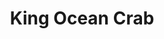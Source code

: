 ---
layout: place
title: "King Ocean Crab"
permalink: /michigan/lansing/king-ocean-crab.html
stateAbbr: MI
stateName: Michigan
cityName: Lansing
seo:
  name: "King Ocean Crab"
  type: Restaurant
  links: https://www.kingoceancrablansing.com/
description: "Roomy, contemporary option for varied seafood meals, from boils & fried baskets to po’ boys & sushi. King Ocean Crab serves delicious sushi in Lansing, Michigan. Try fresh Japanese dishes for a great dining experience. Available for takeout, delivery, lunch, and dinner."
place_id: ChIJcxUroQXBIogRisX1wru3nXk
photos:
  - name: >-
      places/ChIJcxUroQXBIogRisX1wru3nXk/photos/AeeoHcLkah-oaXnfUnbzlew8vETHWeeKNdErBq28o-rCYnPfLq3CuajIHQMynijR6TRrQgelb32jHBp_ToZPl-DNNBWWRnSHdKkhhGg9HSNhWvYLPMvnTu2O5QooluUFpizqm6lY7y9FNJWpo-L5whioEDfYGq_EvmpI_PQlZCyhYW7d4z2fY91lmXjurk-KT0kcfsjqqxEYGXc0S1AMTEAGf2YxsAsNE61JILjhCkkDmdy1cN516FTeyfITjpX5J-GUWHn26uYbNZVhv3gN17Z65CHHPLl3lklXm9Z1hyeAe8Y6IWNltmuy9CNKly2LyPPV1ElYEc62N55EiCO5pmllNvbDfTP3TO8AxQUYIQ1DgtEwl8h6HCGNrE4Tup_RDwsQqCARvxOr4FvyWp7MWVqncMyhSQ9iHpgMHfqUuTTlJbOObw
    widthPx: 4000
    heightPx: 3000
    authorAttributions:
      - displayName: Marshall Newhall
        uri: https://maps.google.com/maps/contrib/111740483358468837645
        photoUri: >-
          https://lh3.googleusercontent.com/a-/ALV-UjXx4gOVzxyNj2RfnASuBESHLTLORbyC45I-Q6mtyFzJdJt5rjCtdA=s100-p-k-no-mo
    flagContentUri: >-
      https://www.google.com/local/imagery/report/?cb_client=maps_api_places.places_api&image_key=!1e10!2sCIHM0ogKEICAgIDH3onTEg&hl=en-US
    googleMapsUri: >-
      https://www.google.com/maps/place//data=!3m4!1e2!3m2!1sCIHM0ogKEICAgIDH3onTEg!2e10!4m2!3m1!1s0x8822c105a12b1573:0x799db7bbc2f5c58a
  - name: >-
      places/ChIJcxUroQXBIogRisX1wru3nXk/photos/AeeoHcIraKNCFXL6XpUxfnoBcFe0JdUPmPD1LsrrMZlsQewEDIlrYt1BlON-1G4Qo0Qlile5qWROwH4gN7wHu_LtDf3kLKViyZ_HnUI8CqOiGpO7ng_AzsQNbJyy_HDHWnRHDtcFCBSFlnLTONdOo2Fq1abGCJn8NOdP6BwBKltI7buInw7rZIrNpC6NowOhbAeVvvDcaidc0pj1VgR0Ql6U4xOaL75zwWyU7puL0IeOj6dX3bYd2e2wggiD1Dpr0JTeQnxl0zTIdZ8G5mQuKgk5zxetEbDZg11GiyVy5HZvz9xejw
    widthPx: 1067
    heightPx: 600
    authorAttributions:
      - displayName: King Ocean Crab
        uri: https://maps.google.com/maps/contrib/100298177359005567670
        photoUri: >-
          https://lh3.googleusercontent.com/a-/ALV-UjWJYmyPTjgblcOwMKD70wzlGyNO_MBrSO_9Cy_OSQQBD017sJI=s100-p-k-no-mo
    flagContentUri: >-
      https://www.google.com/local/imagery/report/?cb_client=maps_api_places.places_api&image_key=!1e10!2sAF1QipNG2VJNMvYa-34nbXXDhwQUh6VOwfk-C7DcChWl&hl=en-US
    googleMapsUri: >-
      https://www.google.com/maps/place//data=!3m4!1e2!3m2!1sAF1QipNG2VJNMvYa-34nbXXDhwQUh6VOwfk-C7DcChWl!2e10!4m2!3m1!1s0x8822c105a12b1573:0x799db7bbc2f5c58a
  - name: >-
      places/ChIJcxUroQXBIogRisX1wru3nXk/photos/AeeoHcLZqRYpHfLu49ezjPndoVVeYhKqo1y2oAMHBnwFuG3kLt_L4fC67gQ_blYzsU5eRRJqWfrNM7vjGcImiHy4mrmnUZMqrOtbocbNVYiSCxROC5Vr9OsEnUeMldlHdT9Hdtt7-4uEdnyPaK_eH-zyaUEHuxZt7_Sdfr1rtD2iM3Pa7rkm5CueErPBp9gf0lLnQ2Og0ewE4H0M8QFXkIJAY97py4GpohTjW0cwaKd2XTzqRzFv-TRz52dtC-Rve7n9I25vwBmKJCRSgs1Mamu-EY0pJ2AIx09mDjopULznlymIpCvqUAaZVvy3oQMS-fhIAZixJBgj0d2h_AZKrPz3C7G8TE3pHja5-m8GPY8wo7A3S9JEP0emv8jJKl1p2avREgL9-YYr3ETNWI4-0wKSLlhz_la9-WHcfJ5nTYC7b_HKdg
    widthPx: 4032
    heightPx: 3024
    authorAttributions:
      - displayName: Jace
        uri: https://maps.google.com/maps/contrib/109236440445224408033
        photoUri: >-
          https://lh3.googleusercontent.com/a-/ALV-UjVX84NkuNARKM9_I9gcmHw5aiJa8o_pYlBQ2qYKyj6UuUmcujeQ=s100-p-k-no-mo
    flagContentUri: >-
      https://www.google.com/local/imagery/report/?cb_client=maps_api_places.places_api&image_key=!1e10!2sCIHM0ogKEICAgIDL3sjpUQ&hl=en-US
    googleMapsUri: >-
      https://www.google.com/maps/place//data=!3m4!1e2!3m2!1sCIHM0ogKEICAgIDL3sjpUQ!2e10!4m2!3m1!1s0x8822c105a12b1573:0x799db7bbc2f5c58a
  - name: >-
      places/ChIJcxUroQXBIogRisX1wru3nXk/photos/AeeoHcIKuJTRzDHkhJ7P1gGaS1nYp7GnZXyaw7DNKO1uFCOsQ08Tcr3aT1l6C_mCdWYoVYVwmjAxyq3TBA64p4lMYQ0QX-tRh9gsC5yzQUd0BHNJFK991JbOmryRk__h2v38QvuKdTuZo1mYvGBT8fH9iDvQf8pdC2-I2bkkhC1Kk7JHZ9QNX1mGMmVQNNLBqkw8-IVYOLcV4TNj7waXUzf6OGgAmy3_Fjj2MLA23ogaDGCMpng0pfgZ8HI465qL8TVoniBZCSraUSYuRC1ZQWgw7VvyTZDRDD_mihmkAqTT77dwCnG3HcIjxXrQmunvfJH0Ep5NtJg1pwJz8WB5uNYyGHvbRWe8rhYe9KJ-C5ddP35I-XXz_6NWUxyqMwLosVKSJenmZ3KhBLcVJiZY2Pg2JawrAu_ie81gOOZsH7--9upOpA
    widthPx: 3000
    heightPx: 4000
    authorAttributions:
      - displayName: Miranda Crawford
        uri: https://maps.google.com/maps/contrib/110497999805890765938
        photoUri: >-
          https://lh3.googleusercontent.com/a-/ALV-UjXrAsaIi-LKjtSZyRDG6OMGyEYS9LLKlolAoLDBDtCQVaFuX1coPg=s100-p-k-no-mo
    flagContentUri: >-
      https://www.google.com/local/imagery/report/?cb_client=maps_api_places.places_api&image_key=!1e10!2sCIHM0ogKEICAgIDDh4GbHA&hl=en-US
    googleMapsUri: >-
      https://www.google.com/maps/place//data=!3m4!1e2!3m2!1sCIHM0ogKEICAgIDDh4GbHA!2e10!4m2!3m1!1s0x8822c105a12b1573:0x799db7bbc2f5c58a
  - name: >-
      places/ChIJcxUroQXBIogRisX1wru3nXk/photos/AeeoHcKjTrJcWraDYcI0noSGcoT4gY7CJc4Rz006nwdMMhipjAHjnd9o0wIeH7QK4lS7G3S1Yoj1xxgPjSwxP_muKeEE3kRzPfvn0Oub2poUfM4DCnsxXJReOzq5VsOGH7S9xjTdjT34tvdAzH2JOBu5H01AX-A5Ij7zaEj2eKx-lcnbu2ST19H-DsUEun76AM8MZ_H3TBSeK-RKs_x_Zb4ERY5YAybILEjYuw5ztU9-MIzvuJ7EOx_qmntzZNPHukwhteXVOCbT6VcLj9Lp7de6JBDRHmbmqNqrSk_dIV_L1eY8rQ
    widthPx: 800
    heightPx: 600
    authorAttributions:
      - displayName: King Ocean Crab
        uri: https://maps.google.com/maps/contrib/100298177359005567670
        photoUri: >-
          https://lh3.googleusercontent.com/a-/ALV-UjWJYmyPTjgblcOwMKD70wzlGyNO_MBrSO_9Cy_OSQQBD017sJI=s100-p-k-no-mo
    flagContentUri: >-
      https://www.google.com/local/imagery/report/?cb_client=maps_api_places.places_api&image_key=!1e10!2sAF1QipPLJN9aRkrWehyT7Fx_f_cfpBANGEuYFZQi1agl&hl=en-US
    googleMapsUri: >-
      https://www.google.com/maps/place//data=!3m4!1e2!3m2!1sAF1QipPLJN9aRkrWehyT7Fx_f_cfpBANGEuYFZQi1agl!2e10!4m2!3m1!1s0x8822c105a12b1573:0x799db7bbc2f5c58a
  - name: >-
      places/ChIJcxUroQXBIogRisX1wru3nXk/photos/AeeoHcLTgiAJuNxUh8J6NLd7REE9Wm7wxDGwliuAnMpGdG3-ovq0pRvsqlyAITZ0aTUgYik4AlQoX4tAQFVTCRKl8VUK_tH_QNJYCit7Nq3refebN-kMKvcax_PiU7d1l3eIVXFipODYSuBv3kZ2cudASJYBZ8ppPxOtOWi7hPuM9CRHXHJZFYi-mKAVQOCp1CSo_zhB1SKMAsCe7djZWz-yiET4Rb1b56TkdCM6Z6pbi3ZgmIbl8uPGZzuhDTfllI2JGf0gJIfGyaKtdPgZY63RQwfzCk_J_4aXVLLYRkqS8R64JA_D532fGQmnn4JEOmUWsorHaVVcNewp64OzW0oZrZmYHUkUecqOq8OpVMLnG-Qp1Pe2Oynmj84AMp7AZsHzHJ9tvnMB24BWdpiDBIdrgu9gaNtsspppP0W3sv7n-UjbPA
    widthPx: 4000
    heightPx: 3000
    authorAttributions:
      - displayName: X. RAO
        uri: https://maps.google.com/maps/contrib/115453681452389390455
        photoUri: >-
          https://lh3.googleusercontent.com/a-/ALV-UjXLw8Ydv7YDapdIMrENNhIlOJeIuTwYzHFRqkUt66aIMFvdtKHP=s100-p-k-no-mo
    flagContentUri: >-
      https://www.google.com/local/imagery/report/?cb_client=maps_api_places.places_api&image_key=!1e10!2sCIHM0ogKEICAgICHjMWYLg&hl=en-US
    googleMapsUri: >-
      https://www.google.com/maps/place//data=!3m4!1e2!3m2!1sCIHM0ogKEICAgICHjMWYLg!2e10!4m2!3m1!1s0x8822c105a12b1573:0x799db7bbc2f5c58a
  - name: >-
      places/ChIJcxUroQXBIogRisX1wru3nXk/photos/AeeoHcKFEXtzyZCIrS-3AG5IFaTQosKyygBCaFF9lt40fwMG2zxktKz2q9AakrKN4FyiXZc5r34UOEFagWfGvlXtWOSqdBg-B4jy7JGKMOMY7riO1chI2qihfuUYduaPbAqpjzpBLfCsZk3PgQbR8P9sp1i7wqNZnv3ptqfCTNG6dZyx5vIsdTma93tGPtFXfdFLhY0-bmqGlR8-EKE2lx1y3RGAtJ30lXVOJ1AM7ZmUTrvsCI1EmawhDihxE6KX12O5MVtBbWGNq4qI67YKIJxio02ET1txHiibWB-1BFDFMMCTg8VI5BoRbUt8HRGJ9PTQCelJEqLNEH3W-ucnmL92ps4crYtUUH7a4PdRZ7xaagn2hd1gUaHTK8tl2safopd8tixUe8m749djJpAruqR95t_j66ZkUkHGac_stMcqX8UnRW7D
    widthPx: 3024
    heightPx: 4032
    authorAttributions:
      - displayName: J Hawkins
        uri: https://maps.google.com/maps/contrib/104640771514418135385
        photoUri: >-
          https://lh3.googleusercontent.com/a-/ALV-UjV39bv86sLgg_M2dAx_OIWJZXyFV3uYVa3gjzJcHHZ4aKJp3Wvi=s100-p-k-no-mo
    flagContentUri: >-
      https://www.google.com/local/imagery/report/?cb_client=maps_api_places.places_api&image_key=!1e10!2sCIHM0ogKEICAgIDrip2hywE&hl=en-US
    googleMapsUri: >-
      https://www.google.com/maps/place//data=!3m4!1e2!3m2!1sCIHM0ogKEICAgIDrip2hywE!2e10!4m2!3m1!1s0x8822c105a12b1573:0x799db7bbc2f5c58a
  - name: >-
      places/ChIJcxUroQXBIogRisX1wru3nXk/photos/AeeoHcKHSeYeAGCWoLS6BIDoBSDPbfhAsh-eIiXiDGuBpxTyl3mXdoppXgx-UdbrmNexTqEbHGW3pL-NuOxWt_aC0KtNpe9AA2I5AfGjIcS2r6N_iDaa7dh8DVjhDci2E060pC3O6zAhBhtH3jZjpgz0sXdOjEd9GVISiIbmOH9NRfJSZjk8YRRxs5tFytenhJV2SoMuQD8WtKmEKhyR9jmT6jYjfdZrW-RoIf77JQTt-A47EzSS0fYJdUO_QD8d7vPfKJpsLNb885MO5jQFctRmeZnDQtSH0hIluww93ypXd9x4hRwUHYMEvvfgnoZXlq32t_XdkzPn3AwBEcX9ZqN4BXjlObyqDlJNdTqTn7Tvj4750G6HfzsVSmCFVU2NTGLuV02KRKKwfMqPfTB7ZrNvezzvNDmg8dzVXpDK0Pu4AeqP2L2y
    widthPx: 3024
    heightPx: 4032
    authorAttributions:
      - displayName: 黄硕
        uri: https://maps.google.com/maps/contrib/100946384121408229689
        photoUri: >-
          https://lh3.googleusercontent.com/a-/ALV-UjUVcW9oDyFz305EHSNoyhJPlfs047TiwShZ57ImMeJfz9e02EQ=s100-p-k-no-mo
    flagContentUri: >-
      https://www.google.com/local/imagery/report/?cb_client=maps_api_places.places_api&image_key=!1e10!2sCIHM0ogKEICAgICek-_DmAE&hl=en-US
    googleMapsUri: >-
      https://www.google.com/maps/place//data=!3m4!1e2!3m2!1sCIHM0ogKEICAgICek-_DmAE!2e10!4m2!3m1!1s0x8822c105a12b1573:0x799db7bbc2f5c58a
  - name: >-
      places/ChIJcxUroQXBIogRisX1wru3nXk/photos/AeeoHcLCf8TTZck3H1h9r4Oje5hy_meBRW1c7Dcd3ciGNNSLbe36pe8iY5NP9KOK1HRczWHvf_rgNBwkVpxYRw4CQ1dCXRDCr0VN74sZ5PFCfjkRt_qS0aXhiFkv-WRFbQeKOSow4fE1jAfEfvaOrq1qm0dc1x9t8ELxx5YRjECiYbG_65MdrRl8fTwUfEz2TABtBOxG5Iny0Qqvvd1JbCu5rzB_V-1PLFJmLf55LgmXBG7H5t6oM8-WtOsYGcakPO3hcIoqhDeykc_9Sk_2hGEYBwmAg7GgMSgUoiKwlEkrJN-wdqfydP4dI264sNSGJv-oK1qvOtigASDq98bFA-kS_Qo4BnwdZGos_MBa2-2p9v-SexmmR3QAmYfiQBOjKjAc93oBc3wpO-uGQE2b0pZZ9g3r-vfHK9IAOnSZnLF6n180-g
    widthPx: 4000
    heightPx: 3000
    authorAttributions:
      - displayName: Marshall Newhall
        uri: https://maps.google.com/maps/contrib/111740483358468837645
        photoUri: >-
          https://lh3.googleusercontent.com/a-/ALV-UjXx4gOVzxyNj2RfnASuBESHLTLORbyC45I-Q6mtyFzJdJt5rjCtdA=s100-p-k-no-mo
    flagContentUri: >-
      https://www.google.com/local/imagery/report/?cb_client=maps_api_places.places_api&image_key=!1e10!2sCIHM0ogKEICAgIDH3onTIg&hl=en-US
    googleMapsUri: >-
      https://www.google.com/maps/place//data=!3m4!1e2!3m2!1sCIHM0ogKEICAgIDH3onTIg!2e10!4m2!3m1!1s0x8822c105a12b1573:0x799db7bbc2f5c58a
  - name: >-
      places/ChIJcxUroQXBIogRisX1wru3nXk/photos/AeeoHcLJHgvstAfqPc4TaVLT43uP3BQ3321OL11ZMIjA1LNUrlzqnTyXmGwNh6pFSZj7a6DtyuY41J8nqXZUdC40qOpyfLeLxW3o-SASZoytqforE6nIygGHmfWZq_jj-CayiQKxrx7WR8xtColxsGMkeuuvG5dprngJnEJx8alJDiGIW3PDZk1UPUyxe5y3ov3qAjBKhU4tzR4RPFhaj91lJ5izt8AeLNn-Kiqj6DOh3HF0f1D62dSnJ3SnMHpg5CwzdE_LsAopB5AwBqpJU2l8O9Iu8wGlwaff8DhKpjMgLxrE0od-9gDSLP8P4bp2jVMLbvnZEt3cLXbie9t2LBROtdlY_rmFjBTqfN4ulTKaq8bA8jR6_XhA8pHSSl9BKbrpHjF5_9k3nC0boZA1eqB_QBfGIqa1OlZTK7Ih0ZsXUXJ1aQ
    widthPx: 3000
    heightPx: 4000
    authorAttributions:
      - displayName: Amber Lattimore
        uri: https://maps.google.com/maps/contrib/117927451109909868954
        photoUri: >-
          https://lh3.googleusercontent.com/a-/ALV-UjVuoAjqoHk6K7OAxioINmxdsXmCSXqiui29jAAwk8-bIk0EyLCiYA=s100-p-k-no-mo
    flagContentUri: >-
      https://www.google.com/local/imagery/report/?cb_client=maps_api_places.places_api&image_key=!1e10!2sCIHM0ogKEICAgIDJ89bkSA&hl=en-US
    googleMapsUri: >-
      https://www.google.com/maps/place//data=!3m4!1e2!3m2!1sCIHM0ogKEICAgIDJ89bkSA!2e10!4m2!3m1!1s0x8822c105a12b1573:0x799db7bbc2f5c58a
address: 727 E Miller Rd, Lansing, MI 48911, USA
street: 727 E Miller Rd
city: Lansing
state: MI
zip: '48911'
country: USA
neighborhood: null
latitude: '42.669607'
longitude: '-84.542017'
accessibility_options:
  wheelchairAccessibleParking: true
  wheelchairAccessibleEntrance: true
  wheelchairAccessibleRestroom: true
  wheelchairAccessibleSeating: true
business_status: OPERATIONAL
name: King Ocean Crab
google_maps_links:
  directionsUri: >-
    https://www.google.com/maps/dir//''/data=!4m7!4m6!1m1!4e2!1m2!1m1!1s0x8822c105a12b1573:0x799db7bbc2f5c58a!3e0
  placeUri: https://maps.google.com/?cid=8763362466990507402
  writeAReviewUri: >-
    https://www.google.com/maps/place//data=!4m3!3m2!1s0x8822c105a12b1573:0x799db7bbc2f5c58a!12e1
  reviewsUri: >-
    https://www.google.com/maps/place//data=!4m4!3m3!1s0x8822c105a12b1573:0x799db7bbc2f5c58a!9m1!1b1
  photosUri: >-
    https://www.google.com/maps/place//data=!4m3!3m2!1s0x8822c105a12b1573:0x799db7bbc2f5c58a!10e5
primary_type: Seafood Restaurant
opening_hours:
  regular: null
  current: null
secondary_opening_hours:
  regular:
    weekdayDescriptions: null
    type: null
  current:
    weekdayDescriptions: null
    type: null
phone: (517) 708-7879
price_level: PRICE_LEVEL_MODERATE
price_range: $30 &ndash; $50
rating: '4.6'
rating_count: 0
website: https://www.kingoceancrablansing.com/
reviews:
  - name: >-
      places/ChIJcxUroQXBIogRisX1wru3nXk/reviews/ChZDSUhNMG9nS0VJQ0FnSUNQbHFLWUJnEAE
    relativePublishTimeDescription: 4 months ago
    rating: 3
    text:
      text: >-
        My family and I were extremely disappointed.  The food quality was very
        poor. We ordered calamari for an appetizer. You could not even chew
        them. The fried pickles were good. We ordered the family seafood meal.
        The crayfish were not cleaned. The corn on the cob was rancid. The
        sausage was the poorest quality I have ever seen in a restaurant. It
        reminded us of hot dogs. The shrimp and the few crab legs were good.
        Potatoes were also tasty. I will not be back. The server was nice and
        pleasant.
      languageCode: en
    originalText:
      text: >-
        My family and I were extremely disappointed.  The food quality was very
        poor. We ordered calamari for an appetizer. You could not even chew
        them. The fried pickles were good. We ordered the family seafood meal.
        The crayfish were not cleaned. The corn on the cob was rancid. The
        sausage was the poorest quality I have ever seen in a restaurant. It
        reminded us of hot dogs. The shrimp and the few crab legs were good.
        Potatoes were also tasty. I will not be back. The server was nice and
        pleasant.
      languageCode: en
    authorAttribution:
      displayName: Linda Chaffee - Gogarn
      uri: https://www.google.com/maps/contrib/108147614758950586306/reviews
      photoUri: >-
        https://lh3.googleusercontent.com/a-/ALV-UjUST7XWSdd3xDaN11eI7JGE3NdLc5LoVZSRR468ESJ-HlPGMfaB=s128-c0x00000000-cc-rp-mo-ba5
    publishTime: '2024-11-24T01:59:38.764460Z'
    flagContentUri: >-
      https://www.google.com/local/review/rap/report?postId=ChZDSUhNMG9nS0VJQ0FnSUNQbHFLWUJnEAE&d=17924085&t=1
    googleMapsUri: >-
      https://www.google.com/maps/reviews/data=!4m6!14m5!1m4!2m3!1sChZDSUhNMG9nS0VJQ0FnSUNQbHFLWUJnEAE!2m1!1s0x8822c105a12b1573:0x799db7bbc2f5c58a
  - name: >-
      places/ChIJcxUroQXBIogRisX1wru3nXk/reviews/ChdDSUhNMG9nS0VJQ0FnSUNuZ2RPbWtnRRAB
    relativePublishTimeDescription: 6 months ago
    rating: 4
    text:
      text: >-
        I believe it was the owner or manager? Couldn't tell. But he was very
        friendly, seems like he loves kids, he gave my son a toy to play with,
        also at the end of our leaving, he wanted to hold our son and gave our
        son a stuffed panda.


        Such a friendly service felt very welcomed, food was fast, hot and
        delicious, and I will try seafood next time! The environment and
        everything were different and very clean! Kid friendly!
      languageCode: en
    originalText:
      text: >-
        I believe it was the owner or manager? Couldn't tell. But he was very
        friendly, seems like he loves kids, he gave my son a toy to play with,
        also at the end of our leaving, he wanted to hold our son and gave our
        son a stuffed panda.


        Such a friendly service felt very welcomed, food was fast, hot and
        delicious, and I will try seafood next time! The environment and
        everything were different and very clean! Kid friendly!
      languageCode: en
    authorAttribution:
      displayName: Pa Xiong
      uri: https://www.google.com/maps/contrib/115824519511465496281/reviews
      photoUri: >-
        https://lh3.googleusercontent.com/a-/ALV-UjV2bwo46ocj8VidbblNkmc_28DBZl6TTDPibLEY0ir0Y44FwrT2=s128-c0x00000000-cc-rp-mo-ba4
    publishTime: '2024-09-26T16:07:10.255601Z'
    flagContentUri: >-
      https://www.google.com/local/review/rap/report?postId=ChdDSUhNMG9nS0VJQ0FnSUNuZ2RPbWtnRRAB&d=17924085&t=1
    googleMapsUri: >-
      https://www.google.com/maps/reviews/data=!4m6!14m5!1m4!2m3!1sChdDSUhNMG9nS0VJQ0FnSUNuZ2RPbWtnRRAB!2m1!1s0x8822c105a12b1573:0x799db7bbc2f5c58a
  - name: >-
      places/ChIJcxUroQXBIogRisX1wru3nXk/reviews/ChZDSUhNMG9nS0VJQ0FnSUNmcnVDcWF3EAE
    relativePublishTimeDescription: 3 months ago
    rating: 5
    text:
      text: >-
        Came in after a long day of work and had a delicious Mai Tai and some
        wonderful hot food. Such a relaxing atmosphere and my server Brittany
        took exceptional care of me. Quick and friendly service, even when they
        were close to closing. This place is a must try! Will be visiting again!
      languageCode: en
    originalText:
      text: >-
        Came in after a long day of work and had a delicious Mai Tai and some
        wonderful hot food. Such a relaxing atmosphere and my server Brittany
        took exceptional care of me. Quick and friendly service, even when they
        were close to closing. This place is a must try! Will be visiting again!
      languageCode: en
    authorAttribution:
      displayName: Meme Jordan
      uri: https://www.google.com/maps/contrib/108100915048980779800/reviews
      photoUri: >-
        https://lh3.googleusercontent.com/a/ACg8ocJpZTwfa4bwefSEdnLyTNZ8qQZzh7GC1242-9d4YYHQ3NcL=s128-c0x00000000-cc-rp-mo
    publishTime: '2024-12-29T05:12:54.833523Z'
    flagContentUri: >-
      https://www.google.com/local/review/rap/report?postId=ChZDSUhNMG9nS0VJQ0FnSUNmcnVDcWF3EAE&d=17924085&t=1
    googleMapsUri: >-
      https://www.google.com/maps/reviews/data=!4m6!14m5!1m4!2m3!1sChZDSUhNMG9nS0VJQ0FnSUNmcnVDcWF3EAE!2m1!1s0x8822c105a12b1573:0x799db7bbc2f5c58a
  - name: >-
      places/ChIJcxUroQXBIogRisX1wru3nXk/reviews/ChdDSUhNMG9nS0VJQ0FnSURIM29uVGdnRRAB
    relativePublishTimeDescription: 6 months ago
    rating: 5
    text:
      text: >-
        Do the deceiving thing about this place is when we went there was only
        like two cars in the Parking lot and the outside of the place is dinghy
        and doesn't look that nice, but when you walk in it's a completely
        different story! It was a neat design inside and really clean! Now when
        it comes to service, it wasn't the best but it was some what friendly.
        The food option is pretty awesome and has a large selection! They have
        everything seafood you could want! I went with the gator bite for an
        appetizer and it was delicious! My main course was the ocean #4 and it
        comes with snow crab, shrimp, and green muscles, cooked with potatoes
        and corn in a Cajun boil! But man talk about delicious! it was the best
        shrimp I've pry ever eaten! My buddy got the catfish basket and that was
        pretty awesome too! Be

        prepared to get pretty messy while eating!

        I will definitely be back to this place
      languageCode: en
    originalText:
      text: >-
        Do the deceiving thing about this place is when we went there was only
        like two cars in the Parking lot and the outside of the place is dinghy
        and doesn't look that nice, but when you walk in it's a completely
        different story! It was a neat design inside and really clean! Now when
        it comes to service, it wasn't the best but it was some what friendly.
        The food option is pretty awesome and has a large selection! They have
        everything seafood you could want! I went with the gator bite for an
        appetizer and it was delicious! My main course was the ocean #4 and it
        comes with snow crab, shrimp, and green muscles, cooked with potatoes
        and corn in a Cajun boil! But man talk about delicious! it was the best
        shrimp I've pry ever eaten! My buddy got the catfish basket and that was
        pretty awesome too! Be

        prepared to get pretty messy while eating!

        I will definitely be back to this place
      languageCode: en
    authorAttribution:
      displayName: Marshall Newhall
      uri: https://www.google.com/maps/contrib/111740483358468837645/reviews
      photoUri: >-
        https://lh3.googleusercontent.com/a-/ALV-UjXx4gOVzxyNj2RfnASuBESHLTLORbyC45I-Q6mtyFzJdJt5rjCtdA=s128-c0x00000000-cc-rp-mo-ba4
    publishTime: '2024-09-16T11:29:08.438050Z'
    flagContentUri: >-
      https://www.google.com/local/review/rap/report?postId=ChdDSUhNMG9nS0VJQ0FnSURIM29uVGdnRRAB&d=17924085&t=1
    googleMapsUri: >-
      https://www.google.com/maps/reviews/data=!4m6!14m5!1m4!2m3!1sChdDSUhNMG9nS0VJQ0FnSURIM29uVGdnRRAB!2m1!1s0x8822c105a12b1573:0x799db7bbc2f5c58a
  - name: >-
      places/ChIJcxUroQXBIogRisX1wru3nXk/reviews/ChdDSUhNMG9nS0VJQ0FnSUNMbDZEdWd3RRAB
    relativePublishTimeDescription: 9 months ago
    rating: 5
    text:
      text: >-
        I travel 36 miles 2-3 times a month for their Shrimp Seafood Boil.
        Headless shrimp, potatoes, corn in Cajun spicy Garlic sauce. It’s to die
        for!!! I love this place for dine-in or take out. My Boil is still hot
        after traveling home. The atmosphere is great. Large spacious seating,
        booths. You are not sitting on top of other patrons. It’s colorful and
        cool! Fresh Sushi made on the spot. The staff are friendly, efficient
        and knowledgeable of the menu. By far this is the best Seafood spot
        within 50 miles! Great for med-large groups. Parking plentiful. No
        reservations required. I dined in for my anniversary to review service.
        Fast seating on a Monday evening. The waitstaff somewhat too eager for
        ordering. Alcohol/Beer list is slim. No IPA for hubby!! My Ocean 2 was
        good, lacked sauce and required longer boil. Calamari and fried oysters
        delicious.
      languageCode: en
    originalText:
      text: >-
        I travel 36 miles 2-3 times a month for their Shrimp Seafood Boil.
        Headless shrimp, potatoes, corn in Cajun spicy Garlic sauce. It’s to die
        for!!! I love this place for dine-in or take out. My Boil is still hot
        after traveling home. The atmosphere is great. Large spacious seating,
        booths. You are not sitting on top of other patrons. It’s colorful and
        cool! Fresh Sushi made on the spot. The staff are friendly, efficient
        and knowledgeable of the menu. By far this is the best Seafood spot
        within 50 miles! Great for med-large groups. Parking plentiful. No
        reservations required. I dined in for my anniversary to review service.
        Fast seating on a Monday evening. The waitstaff somewhat too eager for
        ordering. Alcohol/Beer list is slim. No IPA for hubby!! My Ocean 2 was
        good, lacked sauce and required longer boil. Calamari and fried oysters
        delicious.
      languageCode: en
    authorAttribution:
      displayName: J Hawkins
      uri: https://www.google.com/maps/contrib/104640771514418135385/reviews
      photoUri: >-
        https://lh3.googleusercontent.com/a-/ALV-UjV39bv86sLgg_M2dAx_OIWJZXyFV3uYVa3gjzJcHHZ4aKJp3Wvi=s128-c0x00000000-cc-rp-mo-ba5
    publishTime: '2024-07-16T16:22:19.159961Z'
    flagContentUri: >-
      https://www.google.com/local/review/rap/report?postId=ChdDSUhNMG9nS0VJQ0FnSUNMbDZEdWd3RRAB&d=17924085&t=1
    googleMapsUri: >-
      https://www.google.com/maps/reviews/data=!4m6!14m5!1m4!2m3!1sChdDSUhNMG9nS0VJQ0FnSUNMbDZEdWd3RRAB!2m1!1s0x8822c105a12b1573:0x799db7bbc2f5c58a
parking_options:
  freeParkingLot: true
  freeStreetParking: true
  valetParking: false
payment_options:
  acceptsCreditCards: true
  acceptsDebitCards: true
  acceptsCashOnly: false
  acceptsNfc: true
allow_dogs: null
curbside_pickup: true
delivery: true
dine_in: true
good_for_children: true
good_for_groups: true
good_for_sports: true
live_music: false
menu_for_children: true
outdoor_seating: false
reservable: true
restroom: true
serves_beer: true
serves_breakfast: false
serves_brunch: true
serves_cocktails: true
serves_coffee: null
serves_dinner: true
serves_dessert: true
serves_lunch: true
serves_vegetarian_food: null
serves_wine: true
takeout: true
update_category: essentials
summary: >-
  Roomy, contemporary option for varied seafood meals, from boils & fried
  baskets to po’ boys & sushi.

---